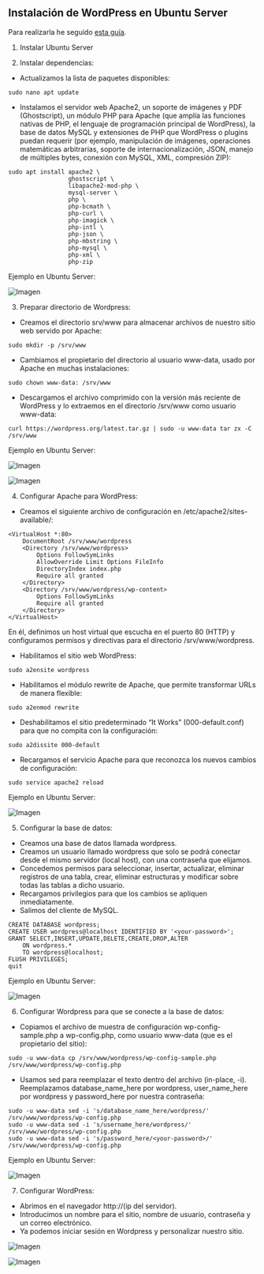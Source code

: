 ## Instalación de WordPress en Ubuntu Server

Para realizarla he seguido [esta guía](https://ubuntu.com/tutorials/install-and-configure-wordpress).

1. Instalar Ubuntu Server

2. Instalar dependencias:

* Actualizamos la lista de paquetes disponibles:
````
sudo nano apt update
````
* Instalamos el servidor web Apache2, un soporte de imágenes y PDF (Ghostscript), un módulo PHP para Apache (que amplía las funciones nativas de PHP, el lenguaje de programación principal de WordPress), la base de datos MySQL y extensiones de PHP que WordPress o plugins puedan requerir (por ejemplo, manipulación de imágenes, operaciones matemáticas arbitrarias, soporte de internacionalización, JSON, manejo de múltiples bytes, conexión con MySQL, XML, compresión ZIP):
````
sudo apt install apache2 \
                 ghostscript \
                 libapache2-mod-php \
                 mysql-server \
                 php \
                 php-bcmath \
                 php-curl \
                 php-imagick \
                 php-intl \
                 php-json \
                 php-mbstring \
                 php-mysql \
                 php-xml \
                 php-zip
````

Ejemplo en Ubuntu Server:

![Imagen](images/1.PNG)

3. Preparar directorio de Wordpress:
* Creamos el directorio srv/www para almacenar archivos de nuestro sitio web servido por Apache:
````
sudo mkdir -p /srv/www
````
* Cambiamos el propietario del directorio al usuario www-data, usado por Apache en muchas instalaciones:
````
sudo chown www-data: /srv/www
````
* Descargamos el archivo comprimido con la versión más reciente de WordPress y lo extraemos en el directorio /srv/www como usuario www-data:
````
curl https://wordpress.org/latest.tar.gz | sudo -u www-data tar zx -C /srv/www
````
Ejemplo en Ubuntu Server:

![Imagen](images/2.PNG)

![Imagen](images/3.PNG)

4. Configurar Apache para WordPress:
* Creamos el siguiente archivo de configuración en /etc/apache2/sites-available/:
````
<VirtualHost *:80>
    DocumentRoot /srv/www/wordpress
    <Directory /srv/www/wordpress>
        Options FollowSymLinks
        AllowOverride Limit Options FileInfo
        DirectoryIndex index.php
        Require all granted
    </Directory>
    <Directory /srv/www/wordpress/wp-content>
        Options FollowSymLinks
        Require all granted
    </Directory>
</VirtualHost>
````
En él, definimos un host virtual que escucha en el puerto 80 (HTTP) y configuramos permisos y directivas para el directorio /srv/www/wordpress.

* Habilitamos el sitio web WordPress:
````
sudo a2ensite wordpress
````
* Habilitamos el módulo rewrite de Apache, que permite transformar URLs de manera flexible:
````
sudo a2enmod rewrite
````
* Deshabilitamos el sitio predeterminado “It Works” (000-default.conf) para que no compita con la configuración:
````
sudo a2dissite 000-default
````
* Recargamos el servicio Apache para que reconozca los nuevos cambios de configuración:
````
sudo service apache2 reload
````
Ejemplo en Ubuntu Server:

![Imagen](images/5.PNG)


5. Configurar la base de datos:

* Creamos una base de datos llamada wordpress.
* Creamos un usuario llamado wordpress que solo se podrá conectar desde el mismo servidor (local host), con una contraseña que elijamos.
* Concedemos permisos para seleccionar, insertar, actualizar, eliminar registros de una tabla, crear, eliminar estructuras y modificar sobre todas las tablas a dicho usuario.
* Recargamos privilegios para que los cambios se apliquen inmediatamente.
* Salimos del cliente de MySQL.
````
CREATE DATABASE wordpress;
CREATE USER wordpress@localhost IDENTIFIED BY '<your-password>';
GRANT SELECT,INSERT,UPDATE,DELETE,CREATE,DROP,ALTER
    ON wordpress.*
    TO wordpress@localhost;
FLUSH PRIVILEGES;
quit
````
Ejemplo en Ubuntu Server:

![Imagen](images/7.PNG)

6. Configurar Wordpress para que se conecte a la base de datos:
* Copiamos el archivo de muestra de configuración wp-config-sample.php a wp-config.php, como usuario www-data (que es el propietario del sitio):
````
sudo -u www-data cp /srv/www/wordpress/wp-config-sample.php /srv/www/wordpress/wp-config.php
````
* Usamos sed para reemplazar el texto dentro del archivo (in-place, -i). Reemplazamos database_name_here por wordpress, user_name_here por wordpress y password_here por nuestra contraseña:
````
sudo -u www-data sed -i 's/database_name_here/wordpress/' /srv/www/wordpress/wp-config.php
sudo -u www-data sed -i 's/username_here/wordpress/' /srv/www/wordpress/wp-config.php
sudo -u www-data sed -i 's/password_here/<your-password>/' /srv/www/wordpress/wp-config.php
````
Ejemplo en Ubuntu Server:

![Imagen](images/8.PNG)

7. Configurar WordPress:

* Abrimos en el navegador http://(ip del servidor). 
* Introducimos un nombre para el sitio, nombre de usuario, contraseña y un correo electrónico.
* Ya podemos iniciar sesión en Wordpress y personalizar nuestro sitio.

![Imagen](images/9.PNG)

![Imagen](images/10.PNG)